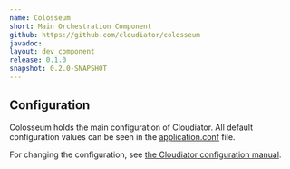 ```yaml
---
name: Colosseum
short: Main Orchestration Component
github: https://github.com/cloudiator/colosseum
javadoc: 
layout: dev_component
release: 0.1.0
snapshot: 0.2.0-SNAPSHOT
---
```


## Configuration

Colosseum holds the main configuration of Cloudiator. All default configuration values can be
seen in the [application.conf](https://github.com/cloudiator/colosseum/blob/master/conf/application.conf) file.

For changing the configuration, see [the Cloudiator configuration manual](/docs/configuration.html).
